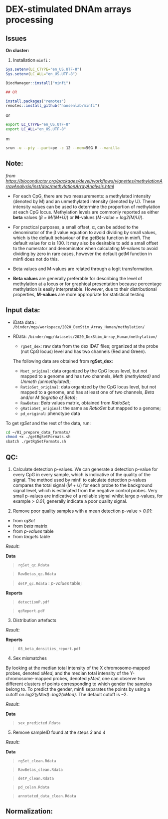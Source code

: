 # __DEX-stimulated DNAm arrays processing__

## **Issues**

__On cluster:__

1. Installation `minfi` : 

```R
Sys.setenv(LC_CTYPE="en_US.UTF-8")
Sys.setenv(LC_ALL="en_US.UTF-8")

BiocManager::install("minfi")

## OR

install.packages("remotes")
remotes::install_github("hansenlab/minfi")
````
or
```sh
export LC_CTYPE="en_US.UTF-8"
export LC_ALL="en_US.UTF-8"
```
m
```sh
srun -u --pty --part=pe -c 12 --mem=50G R --vanilla
```

## __Note:__

_from https://bioconductor.org/packages/devel/workflows/vignettes/methylationArrayAnalysis/inst/doc/methylationArrayAnalysis.html_

- For each CpG, there are two measurements: a methylated intensity (denoted by M) and an unmethylated intensity (denoted by U). These intensity values can be used to determine the proportion of methylation at each CpG locus. Methylation levels are commonly reported as either **beta** values (_β = M/(M+U)_) or **M**-values (_M-value = log2(M/U)_).

- For practical purposes, a small offset, α, can be added to the denominator of the β value equation to avoid dividing by small values, which is the default behaviour of the getBeta function in minfi. The default value for α is 100. It may also be desirable to add a small offset to the numerator and denominator when calculating M-values to avoid dividing by zero in rare cases, however the default getM function in minfi does not do this. 

- Beta values and M-values are related through a logit transformation. 

- **Beta values** are generally preferable for describing the level of methylation at a locus or for graphical presentation because percentage methylation is easily interpretable. However, due to their distributional properties, **M-values** are more appropriate for statistical testing 

## **Input data:**

- iData data : `/binder/mgp/workspace/2020_DexStim_Array_Human/methylation/`
- RData: `/binder/mgp/datasets/2020_DexStim_Array_Human/methylation/`

    * `rgSet_dex`: raw data from the dex IDAT files; organized at the probe (not CpG locus) level and has two channels (Red and Green).
    
    The following data are obtained from __rgSet_dex__:
    
    * `Mset_original`: data organized by the CpG locus level, but not mapped to a genome and has two channels, _Meth (methylated)_ and _Unmeth (unmethylated)_;
    * `RatioSet_original`: data organized by the CpG locus level, but not mapped to a genome, and has at least one of two channels, _Beta_ and/or _M (logratio of Beta)_;
    * `RawBetas`: _Beta_ values matrix, obtained from _RatioSet_;
    * `gRatioSet_original`: the same as _RatioSet_ but mapped to a genome;
    * `pd_original`: phenotype data

To get _rgSet_ and the rest of the data, run:

```sh
cd ~/01_prepare_data_formats/
chmod +x ./getRgSetFormats.sh
sbatch ./getRgSetFormats.sh
```

## **QC:**

1.  Calculate detection p-values. We can generate a detection p-value for every CpG in every sample, which is indicative of the quality of the signal. The method used by minfi to calculate detection p-values compares the total signal (_M_ + _U_) for each probe to the background signal level, which is estimated from the negative control probes. Very small p-values are indicative of a reliable signal whilst large p-values, for example _> 0.01_, generally indicate a poor quality signal.

2. Remove poor quality samples with a mean detection p-value _> 0.01_:

* from _rgSet_
* from _beta_ matrix
* from _p-values_ table
* from _targets_ table

_Result:_

**Data**

> `rgSet_qc.Rdata`

> `RawBetas_qc.Rdata`

> `detP_qc.Rdata` : _p-values_ table;

**Reports**

>  `detectionP.pdf`

> `qcReport.pdf`

3. Distribution artefacts

_Result:_

**Reports**

> `03_beta_densities_report.pdf`

4. Sex mismatches

By looking at the median total intensity of the X chromosome-mapped probes, denoted _xMed_, and the median total intensity of the Y-chromosome-mapped probes, denoted _yMed_, one can observe two different clusters of points corresponding to which gender the samples belong to. To predict the gender, minfi separates the points by using a cutoff on _log2(yMed)−log2(xMed)_. The default cutoff is −2. 

_Result:_

**Data**

> `sex_predicted.Rdata`

5. Remove sampleID found at the steps _3_ and _4_

_Result:_

**Data**

> `rgSet_clean.Rdata`

> `RawBetas_clean.Rdata`

> `detP_clean.Rdata`

> `pd_celan.Rdata`

> `annotated_data_clean.Rdata`

## **Normalization:**
